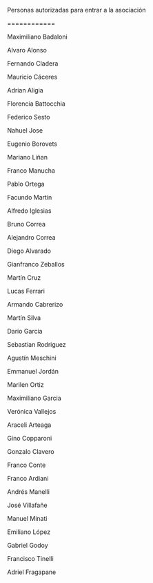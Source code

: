 Personas autorizadas para entrar a la asociación

============

Maximiliano Badaloni

Alvaro Alonso

Fernando Cladera

Mauricio Cáceres

Adrian Aligia

Florencia Battocchia

Federico Sesto

Nahuel Jose

Eugenio Borovets

Mariano Liñan

Franco Manucha

Pablo Ortega

Facundo Martín

Alfredo Iglesias

Bruno Correa

Alejandro Correa

Diego Alvarado

Gianfranco Zeballos

Martín Cruz

Lucas Ferrari

Armando Cabrerizo

Martín Silva

Dario Garcia

Sebastian Rodriguez

Agustín Meschini

Emmanuel Jordán

Marilen Ortiz

Maximiliano Garcia

Verónica Vallejos

Araceli Arteaga

Gino Copparoni

Gonzalo Clavero

Franco Conte

Franco Ardiani

Andrés Manelli

José Villafañe

Manuel Minati

Emiliano López

Gabriel Godoy

Francisco Tinelli

Adriel Fragapane
